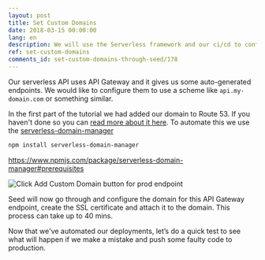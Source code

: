 ```yaml
---
layout: post
title: Set Custom Domains
date: 2018-03-15 00:00:00
lang: en
description: We will use the Serverless framework and our ci/cd to configure our API Gateway endpoints in our Serverless project with custom domains.
ref: set-custom-domains
comments_id: set-custom-domains-through-seed/178
---
```


Our serverless API uses API Gateway and it gives us some auto-generated endpoints. We would like to configure them to use a scheme like `api.my-domain.com` or something similar.

In the first part of the tutorial we had added our domain to Route 53. If you haven't done so you can [read more about it here](https://docs.aws.amazon.com/Route53/latest/DeveloperGuide/MigratingDNS.html). To automate this we use the [serverless-domain-manager](https://github.com/amplify-education/serverless-domain-manager)

```bash
npm install serverless-domain-manager
```

https://www.npmjs.com/package/serverless-domain-manager#prerequisites

![Click Add Custom Domain button for prod endpoint](/assets/part2/click-add-custom-domain-button-for-prod-endpoint.png)

Seed will now go through and configure the domain for this API Gateway endpoint, create the SSL certificate and attach it to the domain. This process can take up to 40 mins.

Now that we've automated our deployments, let’s do a quick test to see what will happen if we make a mistake and push some faulty code to production.
